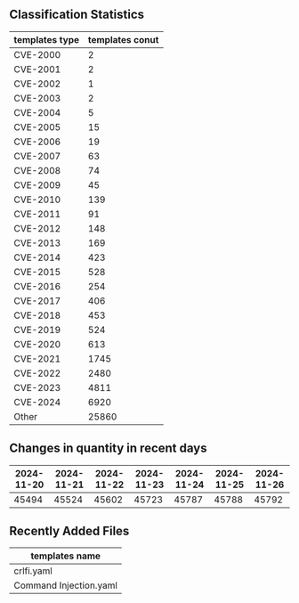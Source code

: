 ## Classification Statistics
| templates type | templates conut | 
| --- | --- |
| CVE-2000 | 2 |
| CVE-2001 | 2 |
| CVE-2002 | 1 |
| CVE-2003 | 2 |
| CVE-2004 | 5 |
| CVE-2005 | 15 |
| CVE-2006 | 19 |
| CVE-2007 | 63 |
| CVE-2008 | 74 |
| CVE-2009 | 45 |
| CVE-2010 | 139 |
| CVE-2011 | 91 |
| CVE-2012 | 148 |
| CVE-2013 | 169 |
| CVE-2014 | 423 |
| CVE-2015 | 528 |
| CVE-2016 | 254 |
| CVE-2017 | 406 |
| CVE-2018 | 453 |
| CVE-2019 | 524 |
| CVE-2020 | 613 |
| CVE-2021 | 1745 |
| CVE-2022 | 2480 |
| CVE-2023 | 4811 |
| CVE-2024 | 6920 |
| Other | 25860 |
## Changes in quantity in recent days
|2024-11-20 | 2024-11-21 | 2024-11-22 | 2024-11-23 | 2024-11-24 | 2024-11-25 | 2024-11-26|
|--- | ------ | ------ | ------ | ------ | ------ | ---|
|45494 | 45524 | 45602 | 45723 | 45787 | 45788 | 45792|
## Recently Added Files
| templates name | 
| --- |
| crlfi.yaml |
| Command Injection.yaml |
